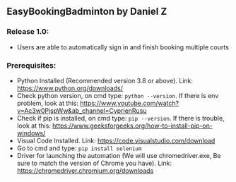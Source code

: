 ## EasyBookingBadminton by Daniel Z

### Release 1.0:
* Users are able to automatically sign in and finish booking multiple courts

### Prerequisites:
* Python Installed (Recommended version 3.8 or above). Link: https://www.python.org/downloads/
* Check python version, on cmd type: `python --version`. If there is env problem, look at this: https://www.youtube.com/watch?v=Ac3w0PjspWw&ab_channel=CyprienRusu
* Check if pip is installed, on cmd type: `pip --version`. If there is trouble, look at this: https://www.geeksforgeeks.org/how-to-install-pip-on-windows/
* Visual Code Installed. Link: https://code.visualstudio.com/download
* Go to cmd and type: `pip install selenium`
* Driver for launching the automation (We will use chromedriver.exe, Be sure to match the version of Chrome you have). Link: https://chromedriver.chromium.org/downloads
